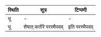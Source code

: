 | स्थिति | सूत्र | टिप्पणी |
| ----- | ------- | ------ |
| भू | - | - |
| भू | शेषात् कर्तरि परस्मैपदम् | इति परस्मैपदम् |
